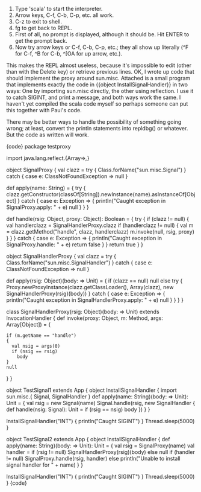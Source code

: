 1. Type 'scala' to start the interpreter.
2. Arrow keys, C-f, C-b, C-p, etc. all work.
3. C-z to exit to shell.
4. fg to get back to REPL.
5. First of all, no prompt is displayed, although it should be.  Hit ENTER to get the prompt back.
6. Now try arrow keys or C-f, C-b, C-p, etc.; they all show up literally (^F for C-f, ^B for C-b, ^[OA for up arrow, etc.).

This makes the REPL almost useless, because it's impossible to edit (other than with the Delete key) or retrieve previous lines.
OK, I wrote up code that should implement the proxy around sun.misc. Attached is a small program that implements exactly the code in {{object InstallSignalHandler}} in two ways: One by importing sun.misc directly, the other using reflection. I use it to catch SIGINT, and print a message, and both ways work the same. I haven't yet compiled the scala code myself so perhaps someone can put this together with Paul's code.

There may be better ways to handle the possibility of something going wrong; at least, convert the println statements into repldbg() or whatever. But the code as written will work.

{code}
package testproxy

import java.lang.reflect.{Array=>_,_}

object SignalProxy {
  val clazz = try {
     Class.forName("sun.misc.Signal")
  } catch {
    case e: ClassNotFoundException => null
  }

  def apply(name: String) = {
    try {
      clazz.getConstructor(classOf[String]).newInstance(name).asInstanceOf[Object]
    } catch {
      case e: Exception => {
        println("Caught exception in SignalProxy.apply: " + e)
        null
      }
    }
  }

  def handle(rsig: Object, proxy: Object): Boolean = {
    try {
      if (clazz != null) {
        val handlerclazz = SignalHandlerProxy.clazz
        if (handlerclazz != null) {
          val m = clazz.getMethod("handle", clazz, handlerclazz)
          m.invoke(null, rsig, proxy)
        }
      }
    } catch {
      case e: Exception => {
        println("Caught exception in SignalProxy.handle: " + e)
        return false
      }
    }
    return true
  }
}

object SignalHandlerProxy {
  val clazz = try {
     Class.forName("sun.misc.SignalHandler")
  } catch {
    case e: ClassNotFoundException => null
  }

  def apply(rsig: Object)(body: => Unit) = {
    if (clazz == null) null
    else try {
      Proxy.newProxyInstance(clazz.getClassLoader(), Array(clazz),
        new SignalHandlerProxy(rsig)(body))
    } catch {
      case e: Exception => {
        println("Caught exception in SignalHandlerProxy.apply: " + e)
        null
      }
    }
  }
}

class SignalHandlerProxy(rsig: Object)(body: => Unit) extends InvocationHandler
{
  def invoke(proxy: Object, m: Method, args: Array[Object]) = {
    
    if (m.getName == "handle")
    {
      val nsig = args(0)
      if (nsig == rsig)
        body
    }
    null
  }
}

object TestSignal1 extends App {
  object InstallSignalHandler {
    import sun.misc.{ Signal, SignalHandler }
    def apply(name: String)(body: => Unit): Unit = {
      val rsig = new Signal(name)
      Signal.handle(rsig, new SignalHandler { def handle(nsig: Signal): Unit = if (rsig == nsig) body })
    }
  }

  InstallSignalHandler("INT") {
    println("Caught SIGINT")
  }
  Thread.sleep(5000)
}

object TestSignal2 extends App {
  object InstallSignalHandler {
    def apply(name: String)(body: => Unit): Unit = {
      val rsig = SignalProxy(name)
      val handler =
        if (rsig != null) SignalHandlerProxy(rsig)(body) else null
      if (handler != null)
        SignalProxy.handle(rsig, handler)
      else
        println("Unable to install signal handler for " + name)
    }
  }

  InstallSignalHandler("INT") {
    println("Caught SIGINT")
  }
  Thread.sleep(5000)
}
{code}
